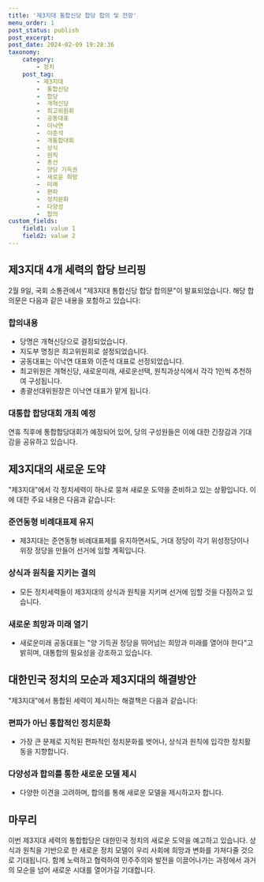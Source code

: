 ```yaml
---
title: '제3지대 통합신당 합당 합의 및 전망'
menu_order: 1
post_status: publish
post_excerpt: 
post_date: 2024-02-09 19:28:36
taxonomy:
    category:
        - 정치
    post_tag:
        - 제3지대
        -  통합신당
        -  합당
        -  개혁신당
        -  최고위원회
        -  공동대표
        -  이낙연
        -  이준석
        -  개통합대회
        -  상식
        -  원칙
        -  총선
        -  양당 기득권
        -  새로운 희망
        -  미래
        -  편파
        -  정치문화
        -  다양성
        -  합의
custom_fields:
    field1: value 1
    field2: value 2
---
```


## 제3지대 4개 세력의 합당 브리핑
2월 9일, 국회 소통관에서 "제3지대 통합신당 합당 합의문"이 발표되었습니다. 해당 합의문은 다음과 같은 내용을 포함하고 있습니다:
### **합의내용**
- 당명은 개혁신당으로 결정되었습니다.
- 지도부 명칭은 최고위원회로 설정되었습니다.
- 공동대표는 이낙연 대표와 이준석 대표로 선정되었습니다.
- 최고위원은 개혁신당, 새로운미래, 새로운선택, 원칙과상식에서 각각 1인씩 추천하여 구성됩니다.
- 총괄선대위원장은 이낙연 대표가 맡게 됩니다.
### **대통합 합당대회 개최 예정**
연휴 직후에 통합합당대회가 예정되어 있어, 당의 구성원들은 이에 대한 긴장감과 기대감을 공유하고 있습니다.
## 제3지대의 새로운 도약
"제3지대"에서 각 정치세력이 하나로 뭉쳐 새로운 도약을 준비하고 있는 상황입니다. 이에 대한 주요 내용은 다음과 같습니다:
### **준연동형 비례대표제 유지**
- 제3지대는 준연동형 비례대표제를 유지하면서도, 거대 정당이 각기 위성정당이나 위장 정당을 만들어 선거에 임할 계획입니다.
### **상식과 원칙을 지키는 결의**
- 모든 정치세력들이 제3지대의 상식과 원칙을 지키며 선거에 임할 것을 다짐하고 있습니다.
### **새로운 희망과 미래 열기**
- 새로운미래 공동대표는 "양 기득권 정당을 뛰어넘는 희망과 미래를 열어야 한다"고 밝히며, 대통합의 필요성을 강조하고 있습니다.
## 대한민국 정치의 모순과 제3지대의 해결방안
"제3지대"에서 통합된 세력이 제시하는 해결책은 다음과 같습니다:
### **편파가 아닌 통합적인 정치문화**
- 가장 큰 문제로 지적된 편파적인 정치문화를 벗어나, 상식과 원칙에 입각한 정치활동을 지향합니다.
### **다양성과 합의를 통한 새로운 모델 제시**
- 다양한 이견을 고려하며, 합의를 통해 새로운 모델을 제시하고자 합니다.
## 마무리
이번 제3지대 세력의 통합합당은 대한민국 정치의 새로운 도약을 예고하고 있습니다. 상식과 원칙을 기반으로 한 새로운 정치 모델이 우리 사회에 희망과 변화를 가져다줄 것으로 기대됩니다. 함께 노력하고 협력하여 민주주의와 발전을 이끌어나가는 과정에서 과거의 모순을 넘어 새로운 시대를 열어가길 기대합니다.
